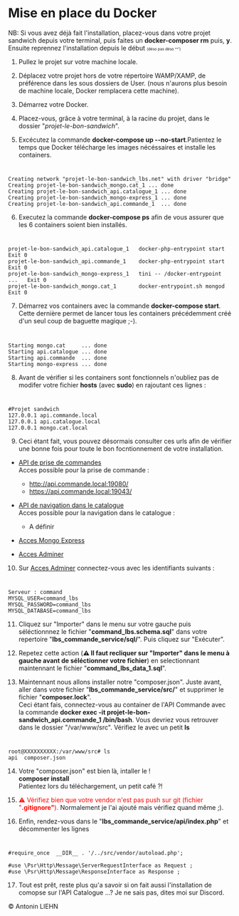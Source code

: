 # Mise en place du Docker
NB: Si vous avez déjà fait l'installation, placez-vous dans votre projet sandwich depuis votre terminal, puis faites un <b>docker-composer rm</b> puis, <b>y</b>.<br/>
Ensuite reprennez l'installation depuis le début <span style="font-size:0.6em;">(déso pas déso ^^')</span>
1. Pullez le projet sur votre machine locale.
2. Déplacez votre projet hors de votre répertoire WAMP/XAMP, de préférence dans les sous dossiers de User. (nous n'aurons plus besoin de machine locale, Docker remplacera cette machine).

3. Démarrez votre Docker.

4. Placez-vous, grâce à votre terminal, à la racine du projet, dans le dossier "<i>projet-le-bon-sandwich</i>".


5. Excécutez la commande <b>docker-compose up --no-start</b>.Patientez le temps que Docker télécharge les images nécéssaires et installe les containers.
# 
    Creating network "projet-le-bon-sandwich_lbs.net" with driver "bridge"
    Creating projet-le-bon-sandwich_mongo.cat_1 ... done
    Creating projet-le-bon-sandwich_api.catalogue_1 ... done
    Creating projet-le-bon-sandwich_mongo-express_1 ... done
    Creating projet-le-bon-sandwich_api.commande_1  ... done

6. Executez la commande <b>docker-compose ps</b> afin de vous assurer que les 6 containers soient bien installés.
#
    projet-le-bon-sandwich_api.catalogue_1   docker-php-entrypoint start      Exit 0        
    projet-le-bon-sandwich_api.commande_1    docker-php-entrypoint start      Exit 0        
    projet-le-bon-sandwich_mongo-express_1   tini -- /docker-entrypoint ...   Exit 0        
    projet-le-bon-sandwich_mongo.cat_1       docker-entrypoint.sh mongod      Exit 0 

7. Démarrez vos containers avec la commande <b>docker-compose start</b>. Cette dernière permet de lancer tous les containers précédemment créé d'un seul coup de baguette magique ;-).
#
    Starting mongo.cat     ... done
    Starting api.catalogue ... done
    Starting api.commande  ... done
    Starting mongo-express ... done

8. Avant de vérifier si les containers sont fonctionnels n'oubliez pas de modifer votre fichier <b>hosts</b> (avec <b>sudo</b>) en rajoutant ces lignes :<br/>
# 
    #Projet sandwich
    127.0.0.1 api.commande.local
    127.0.0.1 api.catalogue.local
    127.0.0.1 mongo.cat.local

9. Ceci étant fait, vous pouvez désormais consulter ces urls afin de vérifier une bonne fois pour toute le bon focntionnement de votre installation.<br/>
- <a href="https://api.commande.local:19043">API de prise de commandes</a></br>
Acces possible pour la prise de commande :</br>
    - http://api.commande.local:19080/</br>
    - https://api.commande.local:19043/</br>

- <a href="https://api.catalogue.local:19143">API de navigation dans le catalogue</a></br>
Acces possible pour la navigation dans le catalogue :</br>
    - A définir</br>
- <a href="http://localhost:8081/">Acces Mongo Express</a></br>
- <a href="http://localhost:8080/">Acces Adminer</a></br>

10. Sur <a href="http://localhost:8080/">Acces Adminer</a> connectez-vous avec les identifiants suivants :
#
    Serveur : command
    MYSQL_USER=command_lbs
    MYSQL_PASSWORD=command_lbs
    MYSQL_DATABASE=command_lbs

11. Cliquez sur "Importer" dans le menu sur votre gauche puis séléctionnnez le fichier "<b>command_lbs.schema.sql</b>" dans votre repertoire "<b>lbs_commande_service/sql/</b>". Puis cliquez sur "Exécuter".

12. Repetez cette action (<b>⚠️ Il faut recliquer sur "Importer" dans le menu à gauche avant de séléctionner votre fichier</b>) en selectionnant maintennant le fichier "<b>command_lbs_data_1.sql</b>".

13. Maintennant nous allons installer notre "composer.json". Juste avant, aller dans votre fichier "<b>lbs_commande_service/src/</b>" et supprimer le fichier "<b>composer.lock</b>".<br/> Ceci étant fais, connectez-vous au container de l'API Commande avec la commande <b>docker exec -it projet-le-bon-sandwich_api.commande_1 /bin/bash</b>.
Vous devriez vous retrouver dans le dossier "/var/www/src". Vérifiez le avec un petit <b>ls</b>
#
    root@XXXXXXXXXX:/var/www/src# ls
    api  composer.json

14. Votre "composer.json" est bien là, intaller le !</br>
<b>composer install</b></br>
Patientez lors du téléchargement, un petit café ?!

15. <span style="color:red;">⚠️ Vérifiez bien que votre vendor n'est pas push sur git (fichier "<b>.gitignore"</b>).</span> Normalement je l'ai ajouté mais vérifiez quand même ;).

16. Enfin, rendez-vous dans le "<b>lbs_commande_service/api/index.php</b>" et décommenter les lignes
#
    #require_once  __DIR__ . '/../src/vendor/autoload.php';

    #use \Psr\Http\Message\ServerRequestInterface as Request ;
    #use \Psr\Http\Message\ResponseInterface as Response ;


17. Tout est prêt, reste plus qu'a savoir si on fait aussi l'installation de comopse sur l'API Catalogue ...? Je ne sais pas, dites moi sur Discord.

© Antonin LIEHN